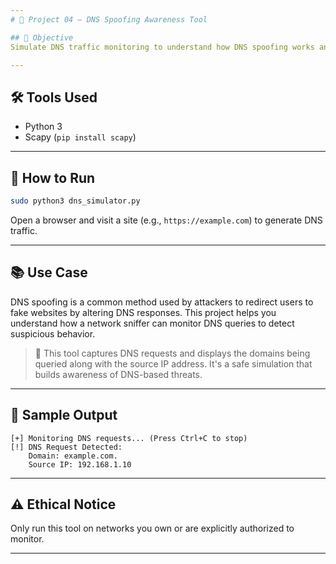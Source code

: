 ```yaml
---
# 🧨 Project 04 – DNS Spoofing Awareness Tool

## 🎯 Objective
Simulate DNS traffic monitoring to understand how DNS spoofing works and how attackers may redirect traffic to malicious sites.

---
```


## 🛠 Tools Used
- Python 3
- Scapy (`pip install scapy`)

---

## 🚀 How to Run
```bash
sudo python3 dns_simulator.py
```

Open a browser and visit a site (e.g., `https://example.com`) to generate DNS traffic.

---

## 📚 Use Case
DNS spoofing is a common method used by attackers to redirect users to fake websites by altering DNS responses. This project helps you understand how a network sniffer can monitor DNS queries to detect suspicious behavior.

> 🧠 This tool captures DNS requests and displays the domains being queried along with the source IP address. It's a safe simulation that builds awareness of DNS-based threats.

---

## 📸 Sample Output
```
[+] Monitoring DNS requests... (Press Ctrl+C to stop)
[!] DNS Request Detected:
    Domain: example.com.
    Source IP: 192.168.1.10
```

---

## ⚠️ Ethical Notice
Only run this tool on networks you own or are explicitly authorized to monitor.

---